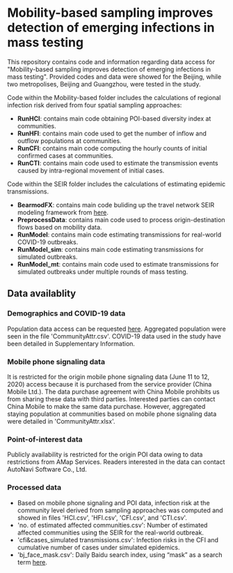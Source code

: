 # Mobility-based sampling improves detection of emerging infections in mass testing
 
This repository contains code and information regarding data access for "Mobility-based sampling improves detection of emerging infections in mass testing".
Provided codes and data were showed for the Beijing, while two metropolises, Beijing and Guangzhou, were tested in the study. 

Code within the Mobility-based folder includes the calculations of regional infection risk derived from four spatial sampling approaches:

- **RunHCI**: contains main code obtaining POI-based diversity index at communities.
- **RunHFI**: contains main code used to get the number of inflow and outflow populations at communities.
- **RunCFI**: contains main code computing the hourly counts of initial confirmed cases at communities.
- **RunCTI**: contains main code used to estimate the transmission events caused by intra-regional movement of initial cases.

Code within the SEIR folder includes the calculations of estimating epidemic transmissions.

- **BearmodFX**: contains main code buliding up the travel network SEIR modeling framework from [here](https://github.com/wpgp/BEARmod).
- **PreprocessData**: contains main code used to process origin-destination flows based on mobility data.
- **RunModel**: contains main code estimating transmissions for real-world COVID-19 outbreaks.
- **RunModel_sim**: contains main code estimating transmissions for simulated outbreaks.
- **RunModel_mt**: contains main code used to estimate transmissions for simulated outbreaks under multiple rounds of mass testing.

## Data availablity
### Demographics and COVID-19 data
Population data access can be requested [here](www.worldpop.org). Aggregated population were seen in the file 'CommunityAttr.csv'.
COVID-19 data used in the study have been detailed in Supplementary Information.

### Mobile phone signaling data
It is restricted for the origin mobile phone signaling data (June 11 to 12, 2020) access because it is purchased from the service provider (China Mobile Ltd.). The data purchase agreement with China Mobile prohibits us from sharing these data with third parties. Interested parties can contact China Mobile to make the same data purchase. However, aggregated staying population at communities based on mobile phone signaling data were detailed in 'CommunityAttr.xlsx'.

### Point-of-interest data
Publicly availability is restricted for the origin POI data owing to data restrictions from AMap Services. Readers interested in the data can contact AutoNavi Software Co., Ltd.

### Processed data
- Based on mobile phone signaling and POI data, infection risk at the community level derived from sampling approaches was computed and showed in files 'HCI.csv', 'HFI.csv', 'CFI.csv', and 'CTI.csv'.
- 'no. of estimated affected communities.csv': Number of estimated affected communities using the SEIR for the real-world outbreak.
- 'cfi&cases_simulated transmissions.csv': Infection risks in the CFI and cumulative number of cases under simulated epidemics.
- 'bj_face_mask.csv': Daily Baidu search index, using “mask” as a search term [here](https://index.baidu.com/).
